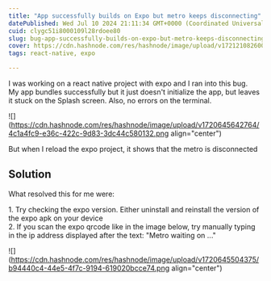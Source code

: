 ```yaml
---
title: "App successfully builds on Expo but metro keeps disconnecting"
datePublished: Wed Jul 10 2024 21:11:34 GMT+0000 (Coordinated Universal Time)
cuid: clygc51i8000109l28rdoee80
slug: bug-app-successfully-builds-on-expo-but-metro-keeps-disconnecting
cover: https://cdn.hashnode.com/res/hashnode/image/upload/v1721210826004/eb0aabc7-7ce4-4f45-b107-a848ffc1271d.png
tags: react-native, expo

---
```


I was working on a react native project with expo and I ran into this bug.  
My app bundles successfully but it just doesn't initialize the app, but leaves it stuck on the Splash screen. Also, no errors on the terminal.

![](https://cdn.hashnode.com/res/hashnode/image/upload/v1720645642764/4c1a4fc9-e36c-422c-9d83-3dc44c580132.png align="center")

  
But when I reload the expo project, it shows that the metro is disconnected

## Solution

What resolved this for me were:

1\. Try checking the expo version. Either uninstall and reinstall the version of the expo apk on your device  
2\. If you scan the expo qrcode like in the image below, try manually typing in the ip address displayed after the text: "Metro waiting on ..."  

![](https://cdn.hashnode.com/res/hashnode/image/upload/v1720645504375/b94440c4-44e5-4f7c-9194-619020bcce74.png align="center")